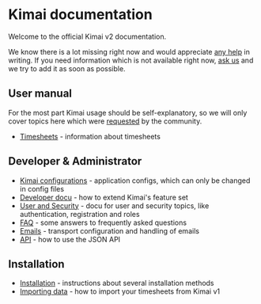 # Kimai documentation

Welcome to the official Kimai v2 documentation. 

We know there is a lot missing right now and would appreciate [any help](https://github.com/kevinpapst/kimai2/pulls) in writing. 
If you need information which is not available right now, [ask us](https://github.com/kevinpapst/kimai2/issues) and we 
try to add it as soon as possible. 

## User manual

For the most part Kimai usage should be self-explanatory, so we will only cover topics here which were 
[requested](https://github.com/kevinpapst/kimai2/issues) by the community.

- [Timesheets](timesheet.md) - information about timesheets  

## Developer & Administrator

- [Kimai configurations](configurations.md) - application configs, which can only be changed in config files 
- [Developer docu](developers.md) - how to extend Kimai's feature set  
- [User and Security](users.md) - docu for user and security topics, like authentication, registration and roles  
- [FAQ](faq.md) - some answers to frequently asked questions 
- [Emails](emails.md) - transport configuration and handling of emails 
- [API](developers_api.md) - how to use the JSON API 

## Installation
 
- [Installation](installation.md) - instructions about several installation methods
- [Importing data](migration_v1.md) - how to import your timesheets from Kimai v1
